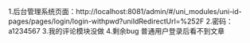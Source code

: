 1.后台管理系统页面：http://localhost:8081/admin/#/uni_modules/uni-id-pages/pages/login/login-withpwd?uniIdRedirectUrl=%252F
2.密码：a1234567
3.我的评论模块没做
4.剩余bug 普通用户登录后看不到文章